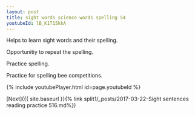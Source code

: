 ```yaml
---
layout: post
title: sight words science words spelling 54
youtubeId: lB_K1T15kkA
---
```

 
 
Helps to learn sight words and their spelling.

Opportunitiy to repeat the spelling. 

Practice spelling. 
 
Practice for spelling bee competitions. 
 
{% include youtubePlayer.html id=page.youtubeId %}
 
 

[Next]({{ site.baseurl }}{% link  split1/_posts/2017-03-22-Sight sentences reading practice 516.md%})
 
